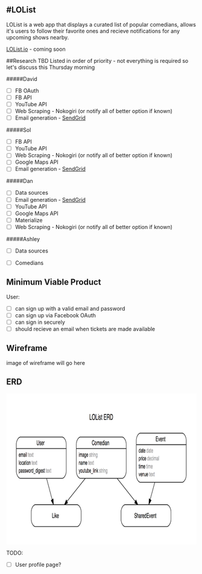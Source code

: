 #LOList 
---
LOList is a web app that displays a curated list of popular comedians, allows it's users to follow their favorite ones and recieve notifications for any upcoming shows nearby.

[LOList.io] - coming soon

##Research TBD
Listed in order of priority - not everything is required so let's discuss this Thursday morning 

#####David
- [ ] FB OAuth
- [ ] FB API
- [ ] YouTube API
- [ ] Web Scraping - Nokogiri (or notify all of better option if known)
- [ ] Email generation - [SendGrid](https://sendgrid.com/) 

#####Sol
- [ ] FB API
- [ ] YouTube API
- [ ] Web Scraping - Nokogiri (or notify all of better option if known)
- [ ] Google Maps API
- [ ] Email generation - [SendGrid](https://sendgrid.com/) 

#####Dan
- [ ] Data sources
- [ ] Email generation - [SendGrid](https://sendgrid.com/) 
- [ ] YouTube API
- [ ] Google Maps API
- [ ] Materialize
- [ ] Web Scraping - Nokogiri (or notify all of better option if known)

#####Ashley
- [ ] Data sources
- [ ] Comedians


## Minimum Viable Product


User:
<!-- Markdown checklist to keep track of progress -->
- [ ] can sign up with a valid email and password
- [ ] can sign up via Facebook OAuth
- [ ] can sign in securely
- [ ] should recieve an email when tickets are made available

## Wireframe
image of wireframe will go here

## ERD
<!-- ![image of Erd] -->
<img src="./erd.jpg" height="400" align="center" />

<!-- future to do items -->
TODO:
- [ ] User profile page?

[LOList.io]: http://lolist.io
